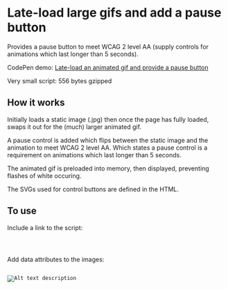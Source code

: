 
<h1>Late-load large gifs and add a pause button</h1>

Provides a pause button to meet WCAG 2 level AA (supply controls for animations which last longer than 5 seconds).

CodePen demo: <a href="http://codepen.io/2kool2/pen/kkNLYO">Late-load an animated gif and provide a pause button</a>

Very small script: 556 bytes gzipped

<h2>How it works</h2>

Initially loads a static image (.jpg) then once the page has fully loaded, swaps it out for the (much) larger animated gif.

A pause control is added which flips between the static image and the animation to meet WCAG 2 level AA. Which states a pause control is a requirement on animations which last longer than 5 seconds.

The animated gif is preloaded into memory, then displayed, preventing flashes of white occuring.

The SVGs used for control buttons are defined in the HTML.

<h2>To use</h2>

Include a link to the script:

<code>
<script src="js/gif-late-load.1.0.js"></script>
</code>

Add data attributes to the images:

<code>
<img  src="http://www.tesco.com/baking/2016/i/battenberg.jpg"
      data-gif="http://www.tesco.com/baking/2016/i/battenberg.gif"
      alt="Alt text description">
</code>
